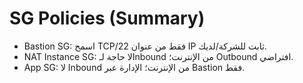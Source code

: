 # SG Policies (Summary)

- Bastion SG: اسمح TCP/22 فقط من عنوان IP ثابت للشركة/لديك.
- NAT Instance SG: لا حاجة لـInbound من الإنترنت؛ Outbound افتراضي.
- App SG: لا Inbound من الإنترنت؛ الإدارة عبر Bastion فقط.
